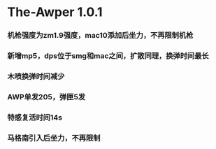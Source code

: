 # The-Awper 1.0.1
### 机枪强度为zm1.9强度，mac10添加后坐力，不再限制机枪
### 新增mp5，dps位于smg和mac之间，扩散同理，换弹时间最长
### 木喷换弹时间减少
### AWP单发205，弹匣5发
### 特感复活时间14s
### 马格南引入后坐力，不再限制
